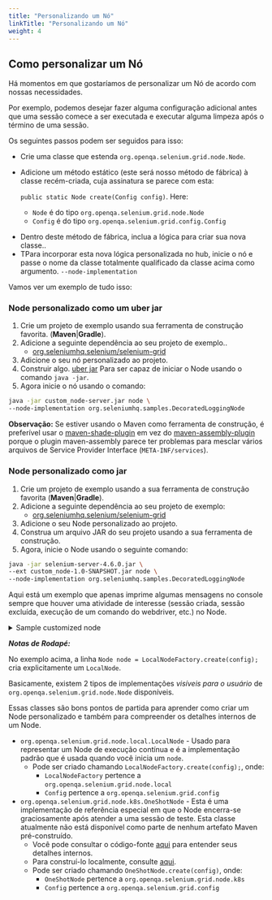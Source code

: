 ```yaml
---
title: "Personalizando um Nó"
linkTitle: "Personalizando um Nó"
weight: 4
---
```

## Como personalizar um Nó

Há momentos em que gostaríamos de personalizar um Nó de acordo com nossas necessidades.

Por exemplo, podemos desejar fazer alguma configuração adicional antes que uma sessão comece a ser executada e executar alguma limpeza após o término de uma sessão.

Os seguintes passos podem ser seguidos para isso:

- Crie uma classe que estenda `org.openqa.selenium.grid.node.Node`.
- Adicione um método estático (este será nosso método de fábrica) à classe recém-criada, cuja assinatura se parece com esta:

  `public static Node create(Config config)`. Here:

    * `Node` é do tipo `org.openqa.selenium.grid.node.Node`
    * `Config` é do tipo `org.openqa.selenium.grid.config.Config`
* Dentro deste método de fábrica, inclua a lógica para criar sua nova classe..
* TPara incorporar esta nova lógica personalizada no hub, inicie o nó e passe o nome da classe totalmente qualificado da classe acima como argumento. `--node-implementation`

Vamos ver um exemplo de tudo isso:

### Node personalizado como um uber jar

1. Crie um projeto de exemplo usando sua ferramenta de construção favorita. (**Maven**|**Gradle**).
2. Adicione a seguinte dependência ao seu projeto de exemplo..
    * [org.seleniumhq.selenium/selenium-grid](https://mvnrepository.com/artifact/org.seleniumhq.selenium/selenium-grid)
3. Adicione o seu nó personalizado ao projeto.
4. Construir algo. [uber jar](https://imagej.net/develop/uber-jars) Para ser capaz de iniciar o Node usando o comando `java -jar`.
5. Agora inicie o nó usando o comando:

```bash
java -jar custom_node-server.jar node \
--node-implementation org.seleniumhq.samples.DecoratedLoggingNode
```
**Observação:** Se estiver usando o Maven como ferramenta de construção, é preferível usar o [maven-shade-plugin](https://maven.apache.org/plugins/maven-shade-plugin) em vez do [maven-assembly-plugin](https://maven.apache.org/plugins/maven-assembly-plugin) porque o plugin maven-assembly parece ter problemas para mesclar vários arquivos de Service Provider Interface (`META-INF/services`).


### Node personalizado como jar

1. Crie um projeto de exemplo usando a sua ferramenta de construção favorita (**Maven**|**Gradle**).
2. Adicione a seguinte dependência ao seu projeto de exemplo:
   * [org.seleniumhq.selenium/selenium-grid](https://mvnrepository.com/artifact/org.seleniumhq.selenium/selenium-grid)
3. Adicione o seu Node personalizado ao projeto.
4. Construa um arquivo JAR do seu projeto usando a sua ferramenta de construção.
5. Agora, inicie o Node usando o seguinte comando:


```bash
java -jar selenium-server-4.6.0.jar \
--ext custom_node-1.0-SNAPSHOT.jar node \
--node-implementation org.seleniumhq.samples.DecoratedLoggingNode
```
Aqui está um exemplo que apenas imprime algumas mensagens no console sempre que houver uma atividade de interesse (sessão criada, sessão excluída, execução de um comando do webdriver, etc.) no Node.

<details>
<summary>Sample customized node</summary>

```java
package org.seleniumhq.samples;

import java.net.URI;
import java.util.UUID;
import org.openqa.selenium.Capabilities;
import org.openqa.selenium.NoSuchSessionException;
import org.openqa.selenium.WebDriverException;
import org.openqa.selenium.grid.config.Config;
import org.openqa.selenium.grid.data.CreateSessionRequest;
import org.openqa.selenium.grid.data.CreateSessionResponse;
import org.openqa.selenium.grid.data.NodeId;
import org.openqa.selenium.grid.data.NodeStatus;
import org.openqa.selenium.grid.data.Session;
import org.openqa.selenium.grid.log.LoggingOptions;
import org.openqa.selenium.grid.node.HealthCheck;
import org.openqa.selenium.grid.node.Node;
import org.openqa.selenium.grid.node.local.LocalNodeFactory;
import org.openqa.selenium.grid.security.Secret;
import org.openqa.selenium.grid.security.SecretOptions;
import org.openqa.selenium.grid.server.BaseServerOptions;
import org.openqa.selenium.internal.Either;
import org.openqa.selenium.remote.SessionId;
import org.openqa.selenium.remote.http.HttpRequest;
import org.openqa.selenium.remote.http.HttpResponse;
import org.openqa.selenium.remote.tracing.Tracer;

public class DecoratedLoggingNode extends Node {

  private Node node;

  protected DecoratedLoggingNode(Tracer tracer, URI uri, Secret registrationSecret) {
    super(tracer, new NodeId(UUID.randomUUID()), uri, registrationSecret);
  }

  public static Node create(Config config) {
    LoggingOptions loggingOptions = new LoggingOptions(config);
    BaseServerOptions serverOptions = new BaseServerOptions(config);
    URI uri = serverOptions.getExternalUri();
    SecretOptions secretOptions = new SecretOptions(config);

    // Refer to the foot notes for additional context on this line.
    Node node = LocalNodeFactory.create(config);

    DecoratedLoggingNode wrapper = new DecoratedLoggingNode(loggingOptions.getTracer(),
        uri, secretOptions.getRegistrationSecret());
    wrapper.node = node;
    return wrapper;
  }

  @Override
  public Either<WebDriverException, CreateSessionResponse> newSession(
      CreateSessionRequest sessionRequest) {
    System.out.println("Before newSession()");
    try {
      return this.node.newSession(sessionRequest);
    } finally {
      System.out.println("After newSession()");
    }
  }

  @Override
  public HttpResponse executeWebDriverCommand(HttpRequest req) {
    try {
      System.out.println("Before executeWebDriverCommand(): " + req.getUri());
      return node.executeWebDriverCommand(req);
    } finally {
      System.out.println("After executeWebDriverCommand()");
    }
  }

  @Override
  public Session getSession(SessionId id) throws NoSuchSessionException {
    try {
      System.out.println("Before getSession()");
      return node.getSession(id);
    } finally {
      System.out.println("After getSession()");
    }
  }

  @Override
  public HttpResponse uploadFile(HttpRequest req, SessionId id) {
    try {
      System.out.println("Before uploadFile()");
      return node.uploadFile(req, id);
    } finally {
      System.out.println("After uploadFile()");
    }
  }

  @Override
  public void stop(SessionId id) throws NoSuchSessionException {
    try {
      System.out.println("Before stop()");
      node.stop(id);
    } finally {
      System.out.println("After stop()");
    }
  }

  @Override
  public boolean isSessionOwner(SessionId id) {
    try {
      System.out.println("Before isSessionOwner()");
      return node.isSessionOwner(id);
    } finally {
      System.out.println("After isSessionOwner()");
    }
  }

  @Override
  public boolean isSupporting(Capabilities capabilities) {
    try {
      System.out.println("Before isSupporting");
      return node.isSupporting(capabilities);
    } finally {
      System.out.println("After isSupporting()");
    }
  }

  @Override
  public NodeStatus getStatus() {
    try {
      System.out.println("Before getStatus()");
      return node.getStatus();
    } finally {
      System.out.println("After getStatus()");
    }
  }

  @Override
  public HealthCheck getHealthCheck() {
    try {
      System.out.println("Before getHealthCheck()");
      return node.getHealthCheck();
    } finally {
      System.out.println("After getHealthCheck()");
    }
  }

  @Override
  public void drain() {
    try {
      System.out.println("Before drain()");
      node.drain();
    } finally {
      System.out.println("After drain()");
    }

  }

  @Override
  public boolean isReady() {
    try {
      System.out.println("Before isReady()");
      return node.isReady();
    } finally {
      System.out.println("After isReady()");
    }
  }
}
```
</details>

**_Notas de Rodapé:_**

No exemplo acima, a linha `Node node = LocalNodeFactory.create(config);` cria explicitamente um `LocalNode`.

Basicamente, existem 2 tipos de implementações *visíveis para o usuário* de `org.openqa.selenium.grid.node.Node` disponíveis. 

Essas classes são bons pontos de partida para aprender como criar um Node personalizado e também para compreender os detalhes internos de um Node.

* `org.openqa.selenium.grid.node.local.LocalNode` - Usado para representar um Node de execução contínua e é a implementação padrão que é usada quando você inicia um `node`. 
    * Pode ser criado chamando `LocalNodeFactory.create(config);`, onde:
      * `LocalNodeFactory` pertence a `org.openqa.selenium.grid.node.local`
      * `Config` pertence a `org.openqa.selenium.grid.config`
* `org.openqa.selenium.grid.node.k8s.OneShotNode` - Esta é uma implementação de referência especial em que o Node encerra-se graciosamente após atender a uma sessão de teste. Esta classe atualmente não está disponível como parte de nenhum artefato Maven pré-construído.
  * Você pode consultar o código-fonte [aqui](https://github.com/SeleniumHQ/selenium/blob/trunk/java/src/org/openqa/selenium/grid/node/k8s/OneShotNode.java) para entender seus detalhes internos.
  * Para construí-lo localmente, consulte [aqui](https://github.com/SeleniumHQ/selenium/blob/trunk/deploys/k8s/README.md). 
  * Pode ser criado chamando `OneShotNode.create(config)`, onde:
      * `OneShotNode` pertence a `org.openqa.selenium.grid.node.k8s`
      * `Config` pertence a `org.openqa.selenium.grid.config`
